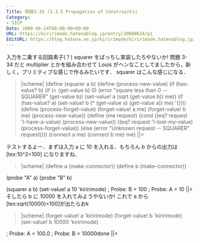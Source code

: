 ```yaml
---
Title: 問題3-35 (3.3.5 Propagation of Constraints)
Category:
- SICP
Date: 2008-06-24T00:00:00+09:00
URL: https://kiririmode.hatenablog.jp/entry/20080624/p1
EditURL: https://blog.hatena.ne.jp/kiririmode/kiririmode.hatenablog.jp/atom/entry/8454420450078214712
---
```



入力を二乗する回路素子(？) squarer をばっちし実装したろやないか!
問題 3-34 だと multiplier とかを組み合わせて Louis がヘンなことしてましたから，新しく，プリミティブな感じで作るみたいです．
squarer はこんな感じになる．
>|scheme|
(define (squarer a b)
  (define (process-new-value)
    (if (has-value? b)
        (if (< (get-value b) 0)
            (error "square less than 0 -- SQUARER" (get-value b))
            (set-value! a (sqrt (get-value b)) me))
        (if (has-value? a)
            (set-value! b (* (get-value a) (get-value a)) me)
            '())))
  (define (process-forget-value)
    (forget-value! a me)
    (forget-value! b me)
    (process-new-value))
  (define (me request)
    (cond ((eq? request 'I-have-a-value)
           (process-new-value))
          ((eq? request 'I-lost-my-value)
           (process-forget-value))
          (else
           (error "Unknown request -- SQUARER" request))))
  (connect a me)
  (connect b me)
  me)
||<

テストするよー．まずは入力 a に 10 を入れる．もちろん b からの出力は [tex:10^2=100] になりますね．
>|scheme|
(define a (make-connector))
(define b (make-connector))

(probe "A" a)
(probe "B" b)

(squarer a b)
(set-value! a 10 'kiririmode)
; Probe: B = 100
; Probe: A = 10
||<
そしたら b に 10000 を入れてみようやないか!
これで a から [tex:sqrt(10000)=100]が出たらおk
>|scheme|
(forget-value! a 'kiririmode)
(forget-value! b 'kiririmode)
(set-value! b 10000 'kiririmode)

; Probe: A = 100.0
; Probe: B = 10000done
||<
